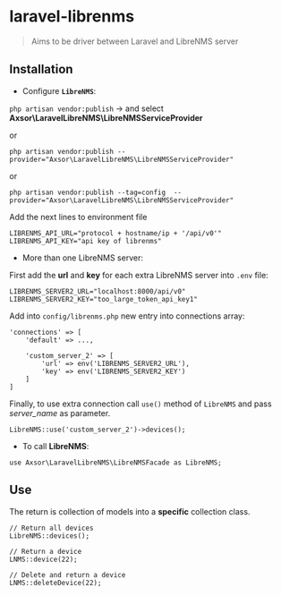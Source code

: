 # laravel-librenms
> Aims to be driver between Laravel and LibreNMS server

## Installation

* Configure **`LibreNMS`**:

`php artisan vendor:publish` -> and select **Axsor\LaravelLibreNMS\LibreNMSServiceProvider**

or

`php artisan vendor:publish --provider="Axsor\LaravelLibreNMS\LibreNMSServiceProvider"`

or

`php artisan vendor:publish --tag=config  --provider="Axsor\LaravelLibreNMS\LibreNMSServiceProvider"`

Add the next lines to environment file
```
LIBRENMS_API_URL="protocol + hostname/ip + '/api/v0'"
LIBRENMS_API_KEY="api key of librenms"
```

* More than one LibreNMS server:

First add the **url** and **key** for each extra LibreNMS server into `.env` file:

```
LIBRENMS_SERVER2_URL="localhost:8000/api/v0"
LIBRENMS_SERVER2_KEY="too_large_token_api_key1"
```

Add into `config/librenms.php` new entry into connections array:

```
'connections' => [
    'default' => ...,
    
    'custom_server_2' => [
        'url' => env('LIBRENMS_SERVER2_URL'),
        'key' => env('LIBRENMS_SERVER2_KEY')
    ]
]
```

Finally, to use extra connection call `use()` method of `LibreNMS` and pass *server_name* as parameter.

`LibreNMS::use('custom_server_2')->devices();`


* To call **LibreNMS**:

`use Axsor\LaravelLibreNMS\LibreNMSFacade as LibreNMS;`


## Use
The return is collection of models into a **specific** collection class.

```
// Return all devices
LibreNMS::devices();

// Return a device
LNMS::device(22);

// Delete and return a device
LNMS::deleteDevice(22);
```
